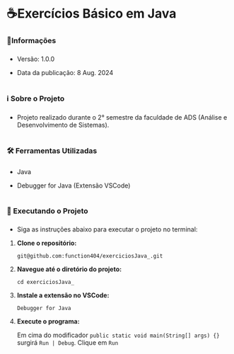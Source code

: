 <h1 align="left">☕Exercícios Básico em Java</h1>

###

<h3 align="left">📢Informações</h3>

###

- Versão: 1.0.0

- Data da publicação: 8 Aug. 2024

###

<h1></h1>

###

<h3 align="left">ℹ️ Sobre o Projeto</h3>

###

- Projeto realizado durante o 2° semestre da faculdade de ADS (Análise e Desenvolvimento de Sistemas).

###

<h1></h1>

###

<h3 align="left">🛠️ Ferramentas Utilizadas</h3>

###

- Java

- Debugger for Java (Extensão VSCode)

###

<h1></h1>

###

<h3 align="left">🚀 Executando o Projeto</h3>

###

- Siga as instruções abaixo para executar o projeto no terminal:


1. **Clone o repositório:**

   `git@github.com:function404/exerciciosJava_.git`
   
2. **Navegue até o diretório do projeto:**

   `cd exerciciosJava_`

3. **Instale a extensão no VSCode:**

    `Debugger for Java`

4. **Execute o programa:**

    Em cima do modificador `public static void main(String[] args) {}` surgirá `Run | Debug`. Clique em `Run` 
  
